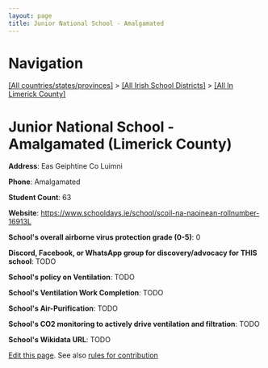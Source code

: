 ```yaml
---
layout: page
title: Junior National School - Amalgamated
---
```

# Navigation

[[All countries/states/provinces]](../../..) > [[All Irish School Districts]](../..) > [[All In Limerick County]](..)

# Junior National School - Amalgamated (Limerick County)

**Address**: Eas Geiphtine Co Luimni

**Phone**: Amalgamated

**Student Count**: 63

**Website**: <https://www.schooldays.ie/school/scoil-na-naoinean-rollnumber-16913L>

**School's overall airborne virus protection grade (0-5)**: 0

**Discord, Facebook, or WhatsApp group for discovery/advocacy for THIS school**: TODO

**School's policy on Ventilation**: TODO

**School's Ventilation Work Completion**: TODO

**School's Air-Purification**: TODO

**School's CO2 monitoring to actively drive ventilation and filtration**: TODO

**School's Wikidata URL**: TODO


[Edit this page](https://github.com/ventilate-schools/Ireland/edit/main/./Limerick_County/Junior_National_School_-_Amalgamated.md). See also [rules for contribution](../../../contribution-rules/)